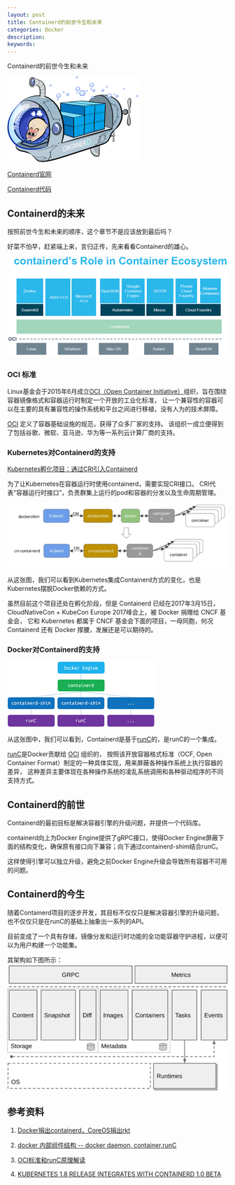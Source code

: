 ```yaml
---
layout: post
title: Containerd的前世今生和未来
categories: Docker
description:
keywords:
---
```


Containerd的前世今生和未来

  ![containerd](/images/posts/containerd.png)

  [Containerd官网](https://containerd.io)
  
  [Containerd代码](https://github.com/containerd/containerd)

## Containerd的未来
  按照前世今生和未来的顺序，这个章节不是应该放到最后吗？
  
  好菜不怕早，赶紧端上来，言归正传，先来看看Containerd的雄心。
  
  ![containerd-ecosystem](/images/posts/containerd-ecosystem.png)
  
### OCI 标准
  Linux基金会于2015年6月成立[OCI（Open Container Initiative）](https://github.com/opencontainers)组织，旨在围绕容器镜像格式和容器运行时制定一个开放的工业化标准，
  让一个兼容性的容器可以在主要的具有兼容性的操作系统和平台之间进行移植，没有人为的技术屏障。
  
  [OCI](https://github.com/opencontainers) 定义了容器基础设施的规范，获得了众多厂家的支持。
  该组织一成立便得到了包括谷歌、微软、亚马逊、华为等一系列云计算厂商的支持。

### Kubernetes对Containerd的支持
  [Kubernetes孵化项目：通过CRI引入Containerd](https://github.com/kubernetes-incubator/cri-containerd)
  
  为了让Kubernetes在容器运行时使用containerd，需要实现CRI接口。 CRI代表“容器运行时接口”，负责群集上运行的pod和容器的分发以及生命周期管理。
  
  ![kubernetes_containerd](/images/posts/kubernetes_containerd.png)
  
  从这张图，我们可以看到Kubernetes集成Containerd方式的变化，也是Kubernetes摆脱Docker依赖的方式。
  
  虽然目前这个项目还处在孵化阶段，但是 Containerd 已经在2017年3月15日，CloudNativeCon + KubeCon Europe 2017峰会上，被 Docker 捐赠给 CNCF 基金会，
  它和 Kubernetes 都属于 CNCF 基金会下面的项目，一母同胞，何况 Containerd 还有 Docker 撑腰，发展还是可以期待的。
  
### Docker对Containerd的支持
  ![docker_component](/images/posts/docker_component.png)
  
  从这张图中，我们可以看到，Containerd是基于[runC](https://github.com/opencontainers/runc)的，是runC的一个集成。
  
  [runC](https://github.com/opencontainers/runc)是Docker贡献给 [OCI](https://github.com/opencontainers) 组织的，
  按照该开放容器格式标准（OCF, Open Container Format）制定的一种具体实现，用来屏蔽各种操作系统上执行容器的差异，
  这种差异主要体现在各种操作系统的凌乱系统调用和各种驱动程序的不同支持方式。
  
## Containerd的前世
  Containerd的最初目标是解决容器引擎的升级问题，并提供一个代码库。
  
  containerd向上为Docker Engine提供了gRPC接口，使得Docker Engine屏蔽下面的结构变化，确保原有接口向下兼容；向下通过containerd-shim结合runC。
  
  这样使得引擎可以独立升级，避免之前Docker Engine升级会导致所有容器不可用的问题。

## Containerd的今生
  随着Containerd项目的逐步开发，其目标不仅仅只是解决容器引擎的升级问题，也不仅仅只是在runC的基础上抽象出一系列的API。
  
  目前变成了一个具有存储，镜像分发和运行时功能的全功能容器守护进程，以便可以为用户构建一个功能集。
  
  其架构如下图所示：
  ![containerd-architechture](/images/posts/containerd-architechture.png)

## 参考资料

1. [Docker捐出containerd，CoreOS捐出rkt](http://blog.csdn.net/k8scaptain/article/details/68924975)

2. [docker 内部组件结构 -- docker daemon, container,runC](http://www.cnblogs.com/yanjingnan/p/6473831.html)

3. [OCI标准和runC原理解读](http://chuansong.me/n/2032520)

4. [KUBERNETES 1.8 RELEASE INTEGRATES WITH CONTAINERD 1.0 BETA](https://blog.docker.com/2017/09/kubernetes-containerd-integration/)